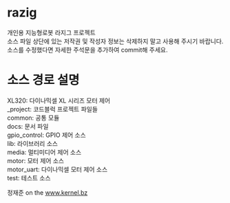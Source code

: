 # razig
개인용 지능형로봇 라지그 프로젝트<br>
소스 파일 상단에 있는 저작권 및 작성자 정보는 삭제하지 말고 사용해 주시기 바랍니다.<br>
소스를 수정했다면 자세한 주석문을 추가하여 commit해 주세요.<br>

# 소스 경로 설명

XL320: 다이나믹셀 XL 시리즈 모터 제어<br>
_project: 코드블럭 프로젝트 파일들<br>
common: 공통 모듈<br>
docs: 문서 파일<br>
gpio_control: GPIO 제어 소스<br>
lib: 라이브러리 소스<br>
media: 멀티미디어 제어 소스<br>
motor: 모터 제어 소스<br>
motor_uart: 다이나믹셀 모터 제어 소스<br>
test: 테스트 소스<br>


정재준 on the www.kernel.bz
